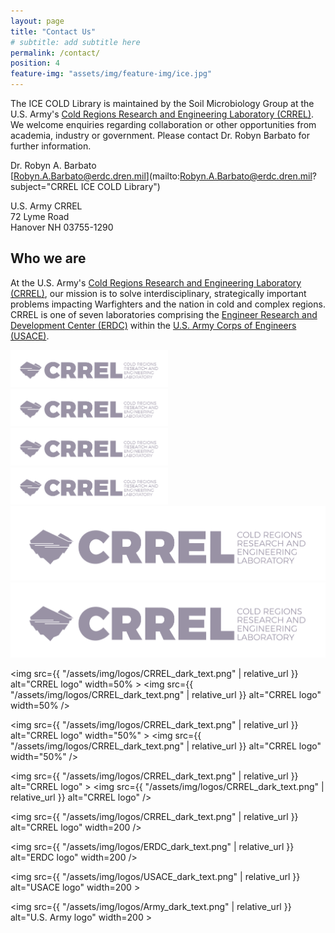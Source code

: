 ```yaml
---
layout: page
title: "Contact Us"
# subtitle: add subtitle here
permalink: /contact/
position: 4
feature-img: "assets/img/feature-img/ice.jpg"
---
```


The ICE COLD Library is maintained by the Soil Microbiology Group at the U.S. Army's [Cold Regions Research and Engineering Laboratory (CRREL)](https://www.erdc.usace.army.mil/Locations/CRREL/). We welcome enquiries regarding collaboration or other opportunities from academia, industry or government. Please contact Dr. Robyn Barbato for further information.

  Dr. Robyn A. Barbato  
  [Robyn.A.Barbato@erdc.dren.mil](mailto:Robyn.A.Barbato@erdc.dren.mil?subject="CRREL ICE COLD Library")

  U.S. Army CRREL  
  72 Lyme Road  
  Hanover NH 03755-1290

## Who we are

At the U.S. Army's [Cold Regions Research and Engineering Laboratory (CRREL)](https://www.erdc.usace.army.mil/Locations/CRREL/), our mission is to solve interdisciplinary, strategically important problems impacting Warfighters and the nation in cold and complex regions. CRREL is one of seven laboratories comprising the [Engineer Research and Development Center (ERDC)](https://www.erdc.usace.army.mil) within the [U.S. Army Corps of Engineers (USACE)](https://www.usace.army.mil).


<img src="/assets/img/logos/CRREL_dark_text.png" alt="CRREL logo" width=50% >
<img src="/assets/img/logos/CRREL_dark_text.png" alt="CRREL logo" width=50% />

<img src="/assets/img/logos/CRREL_dark_text.png" alt="CRREL logo" width="50%" >
<img src="/assets/img/logos/CRREL_dark_text.png" alt="CRREL logo" width="50%" />

<img src="/assets/img/logos/CRREL_dark_text.png" alt="CRREL logo" >
<img src="/assets/img/logos/CRREL_dark_text.png" alt="CRREL logo" />

<img src={{ "/assets/img/logos/CRREL_dark_text.png" | relative_url }} alt="CRREL logo" width=50% >
<img src={{ "/assets/img/logos/CRREL_dark_text.png" | relative_url }} alt="CRREL logo" width=50% />

<img src={{ "/assets/img/logos/CRREL_dark_text.png" | relative_url }} alt="CRREL logo" width="50%" >
<img src={{ "/assets/img/logos/CRREL_dark_text.png" | relative_url }} alt="CRREL logo" width="50%" />

<img src={{ "/assets/img/logos/CRREL_dark_text.png" | relative_url }} alt="CRREL logo" >
<img src={{ "/assets/img/logos/CRREL_dark_text.png" | relative_url }} alt="CRREL logo" />

<img src={{ "/assets/img/logos/CRREL_dark_text.png" | relative_url }} alt="CRREL logo" width=200 />

<img src={{ "/assets/img/logos/ERDC_dark_text.png" | relative_url }} alt="ERDC logo" width=200 />

<img src={{ "/assets/img/logos/USACE_dark_text.png" | relative_url }} alt="USACE logo" width=200 >

<img src={{ "/assets/img/logos/Army_dark_text.png" | relative_url }} alt="U.S. Army logo" width=200 >
